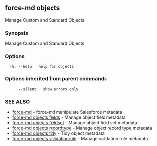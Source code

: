 ## force-md objects

Manage Custom and Standard Objects

### Synopsis

Manage Custom and Standard Objects

### Options

```
  -h, --help   help for objects
```

### Options inherited from parent commands

```
      --silent   show errors only
```

### SEE ALSO

* [force-md](force-md.md)	 - force-md manipulate Salesforce metadata
* [force-md objects fields](force-md_objects_fields.md)	 - Manage object field metadata
* [force-md objects fieldset](force-md_objects_fieldset.md)	 - Manage object field set metadata
* [force-md objects recordtype](force-md_objects_recordtype.md)	 - Manage object record type metadata
* [force-md objects tidy](force-md_objects_tidy.md)	 - Tidy object metadata
* [force-md objects validationrule](force-md_objects_validationrule.md)	 - Manage validation rule metadata


